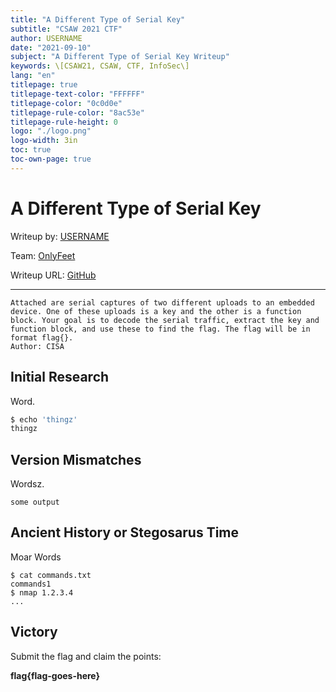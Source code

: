 ```yaml
---
title: "A Different Type of Serial Key"
subtitle: "CSAW 2021 CTF"
author: USERNAME
date: "2021-09-10"
subject: "A Different Type of Serial Key Writeup"
keywords: \[CSAW21, CSAW, CTF, InfoSec\]
lang: "en"
titlepage: true
titlepage-text-color: "FFFFFF"
titlepage-color: "0c0d0e"
titlepage-rule-color: "8ac53e"
titlepage-rule-height: 0
logo: "./logo.png"
logo-width: 3in
toc: true
toc-own-page: true
---
```


# A Different Type of Serial Key

Writeup by: [USERNAME](https://github.com/USERNAME)

Team: [OnlyFeet](https://ctftime.org/team/144644)

Writeup URL: [GitHub](https://infosecstreams.github.io/csaw21/a-different-type-of-serial-key/)

----

```text
Attached are serial captures of two different uploads to an embedded device. One of these uploads is a key and the other is a function block. Your goal is to decode the serial traffic, extract the key and function block, and use these to find the flag. The flag will be in format flag{}.
Author: CISA
```

## Initial Research

Word.

```bash
$ echo 'thingz'
thingz
```

## Version Mismatches

Wordsz.

```text
some output
```

## Ancient History or Stegosarus Time

Moar Words

```shell
$ cat commands.txt
commands1
$ nmap 1.2.3.4
...
```

## Victory

Submit the flag and claim the points:

**flag{flag-goes-here}**
